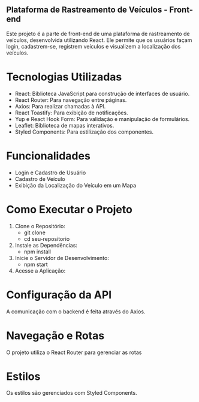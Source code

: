 ## Plataforma de Rastreamento de Veículos - Front-end

Este projeto é a parte de front-end de uma plataforma de rastreamento de veículos, desenvolvida utilizando React. Ele permite que os usuários façam login, cadastrem-se, registrem veículos e visualizem a localização dos veículos.

# Tecnologias Utilizadas
- React: Biblioteca JavaScript para construção de interfaces de usuário.
- React Router: Para navegação entre páginas.
- Axios: Para realizar chamadas à API.
- React Toastify: Para exibição de notificações.
- Yup e React Hook Form: Para validação e manipulação de formulários.
- Leaflet: Biblioteca de mapas interativos.
- Styled Components: Para estilização dos componentes.

# Funcionalidades
- Login e Cadastro de Usuário
- Cadastro de Veículo
- Exibição da Localização do Veículo em um Mapa
  
# Como Executar o Projeto
1) Clone o Repositório:
   - git clone 
   - cd seu-repositorio
2) Instale as Dependências:
   - npm install
3) Inicie o Servidor de Desenvolvimento:
   - npm start
4) Acesse a Aplicação:

# Configuração da API
A comunicação com o backend é feita através do Axios.

# Navegação e Rotas
O projeto utiliza o React Router para gerenciar as rotas

# Estilos
Os estilos são gerenciados com Styled Components.
